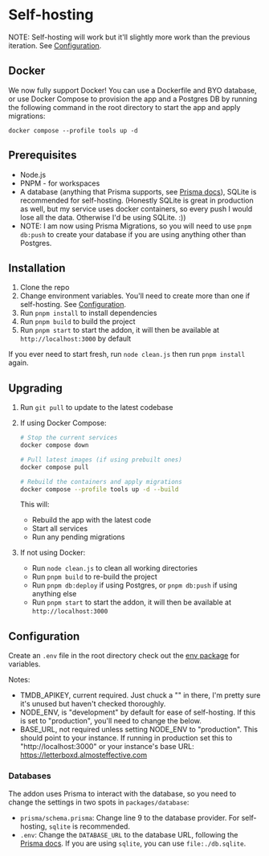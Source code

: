 # Self-hosting

NOTE: Self-hosting will work but it'll slightly more work than the previous iteration. See [Configuration](#configuration).

## Docker

We now fully support Docker! You can use a Dockerfile and BYO database, or use Docker Compose to provision the app and a Postgres DB by running the following command in the root directory to start the app and apply migrations:

`docker compose --profile tools up -d`

## Prerequisites

- Node.js
- PNPM - for workspaces
- A database (anything that Prisma supports, see [Prisma docs](https://www.prisma.io/docs/orm/overview/databases)), SQLite is recommended for self-hosting. (Honestly SQLite is great in production as well, but my service uses docker containers, so every push I would lose all the data. Otherwise I'd be using SQLite. :))
- NOTE: I am now using Prisma Migrations, so you will need to use `pnpm db:push` to create your database if you are using anything other than Postgres.

## Installation

1. Clone the repo
2. Change environment variables. You'll need to create more than one if self-hosting. See [Configuration](#configuration).
3. Run `pnpm install` to install dependencies
4. Run `pnpm build` to build the project
5. Run `pnpm start` to start the addon, it will then be available at `http://localhost:3000` by default

If you ever need to start fresh, run `node clean.js` then run `pnpm install` again.

## Upgrading

1. Run `git pull` to update to the latest codebase
2. If using Docker Compose:

   ```bash
   # Stop the current services
   docker compose down

   # Pull latest images (if using prebuilt ones)
   docker compose pull

   # Rebuild the containers and apply migrations
   docker compose --profile tools up -d --build
   ```

   This will:

   - Rebuild the app with the latest code
   - Start all services
   - Run any pending migrations

3. If not using Docker:
   - Run `node clean.js` to clean all working directories
   - Run `pnpm build` to re-build the project
   - Run `pnpm db:deploy` if using Postgres, or `pnpm db:push` if using anything else
   - Run `pnpm start` to start the addon, it will then be available at `http://localhost:3000`

## Configuration

Create an `.env` file in the root directory check out the [env package](/packages/env/src/env.ts) for variables.

Notes:

- TMDB_APIKEY, current required. Just chuck a "" in there, I'm pretty sure it's unused but haven't checked thoroughly.
- NODE_ENV, is "development" by default for ease of self-hosting. If this is set to "production", you'll need to change the below.
- BASE_URL, not required unless setting NODE_ENV to "production". This should point to your instance. If running in production set this to "http://localhost:3000" or your instance's base URL: https://letterboxd.almosteffective.com

### Databases

The addon uses Prisma to interact with the database, so you need to change the settings in two spots in `packages/database`:

- `prisma/schema.prisma`: Change line 9 to the database provider. For self-hosting, `sqlite` is recommended.
- `.env`: Change the `DATABASE_URL` to the database URL, following the [Prisma docs](https://www.prisma.io/docs/reference/database-reference/connection-urls). If you are using `sqlite`, you can use `file:./db.sqlite`.
